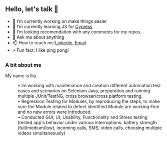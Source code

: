 ## Hello, let's talk 👋



- 🔭 I’m currently working on make things easier
- 🌱 I’m currently learning JS for [Cypress](https://www.npmjs.com/package/cypress-downloadfile)
- 🤔 I’m looking recomendation with any comments for my repos. 
- 💬 Ask me about anything
- 📫 How to reach me:[Linkedin](https://www.linkedin.com/in/ilia-pavlov-ny34722/), [Email](iliapavlov314@gmail.com)
- ⚡ Fun fact: I like ping pong!


### A bit about me
<p>My name is Ilia.</p> 
<dl>
   <dd> • Im working with maintenance and creation different automation test cases and scenarios on Selenium Java, preparation and running multiple JUnit/TestNG, cross browser/cross platform  testing.</dd>   
   <dd> • Regression Testing for Modules, by reproducing the steps, to make sure the Module related to defect identified Module are working Fine and no new errors were introduced.
   <dd> • Conducted GUI, UI, Usability, Functionality and Stress testing (tested app's behavior under various interruptions: battery strength (full/medium/low), incoming calls, SMS, video calls, choosing multiple videos simultaneously)
</dl>

